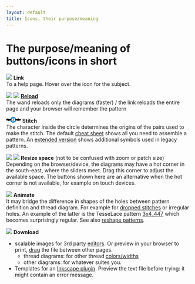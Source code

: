 ```yaml
---
layout: default
title: Icons, their purpose/meaning
---
```


The purpose/meaning of buttons/icons in short
=============================================

![](../images/information-icon.png) **Link**  
To a help page. Hover over the icon for the subject.

![](../images/wand.png)
![](../images/link.png)
**[Reload](Undo)**  
The wand reloads only the diagrams (faster) / 
the link reloads the entire page and your browser will remember the pattern

![](images/toggle-stitch.png) **Stitch**  
The character inside the circle determines the origins 
of the pairs used to make the stitch.
The default [cheat sheet](/GroundForge/images/matrix-template.png) shows all you need to assemble a pattern.
An [extended version](/GroundForge/images/matrix-template-extended.png) 
shows additional symbols used in legacy patterns.

![](../images/size-inc.jpg)
![](../images/size-dec.jpg)
**Resize space** (not to be confused with zoom or  patch size)  
Depending on the browser/device, the diagrams may have a hot corner
in the south-east, where the sliders meet.
Drag this corner to adjust the available space. 
The buttons shown here are an alternative when the hot corner is not available, for example on touch devices. 

![](../images/animate.png) **Animate**  
It may bridge the difference in shapes of the holes between pattern definition and thread diagram. 
For example for [dropped stitches](Replace#drop-stitches) or irregular holes. 
An example of the latter is the TesseLace pattern [3x4_447](/GroundForge/tiles.html?TesseLace=3x4_447&patchWidth=12&patchHeight=12&tile=4-L8,-50F,56-O&shiftColsSW=0&shiftRowsSW=3&shiftColsSE=4&shiftRowsSE=0&)
which becomes surprisingly regular.
See also [reshape patterns](Reshape-Patterns).

![](../images/download.jpg) **Download**  
* scalable images for 3rd party [editors](Reshape-Patterns#evaluated-editors).
  Or preview in your browser to print, [drag](images/download.png) the file between other pages.
  * thread diagrams: for other thread [colors/widths](Thread-Properties#more-thread-colors-andor-widths)
  * other diagrams: for whatever suites you.
* Templates for an [Inkscape plugin](/inkscape-bobbinlace/).
  Preview the text file before trying: it might contain an error message.